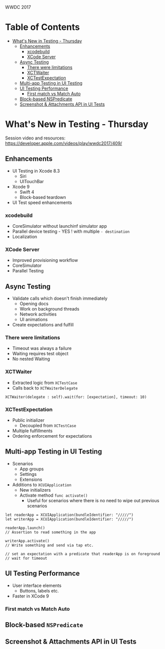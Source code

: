 WWDC 2017

Table of Contents
=================

  * [What's New in Testing \- Thursday](#whats-new-in-testing---thursday)
    * [Enhancements](#enhancements)
      * [xcodebuild](#xcodebuild)
      * [XCode Server](#xcode-server)
    * [Async Testing](#async-testing)
      * [There were limitations](#there-were-limitations)
      * [XCTWaiter](#xctwaiter)
      * [XCTestExpectation](#xctestexpectation)
    * [Multi\-app Testing in UI Testing](#multi-app-testing-in-ui-testing)
    * [UI Testing Performance](#ui-testing-performance)
      * [First match vs Match Auto](#first-match-vs-match-auto)
    * [Block\-based NSPredicate](#block-based-nspredicate)
    * [Screenshot &amp; Attachments API in UI Tests](#screenshot--attachments-api-in-ui-tests)

# What's New in Testing - Thursday
Session video and resources: https://developer.apple.com/videos/play/wwdc2017/409/

## Enhancements
  - UI Testing in Xcode 8.3
    - Siri
    - UITouchBar
  - Xcode 9
    - Swift 4
    - Block-based teardown
  - UI Test speed enhancements
### xcodebuild
  - CoreSimulator without launchinf simulator app
  - Parallel device testing - YES ! with multiple `- destination`
  - Localization
### XCode Server
  - Improved provisioning workflow
  - CoreSimulator
  - Parallel Testing

## Async Testing
  - Validate calls which doesn't finish immediately
    - Opening docs
    - Work on background threads
    - Network activities
    - UI animations
  - Create expectations and fulfill
### There were limitations
  - Timeout was always a failure
  - Waiting requires test object
  - No nested Waiting
### XCTWaiter
  - Extracted logic from `XCTestCase`
  - Calls back to `XCTWaiterDelegate`

  ```
  XCTWaiter(delegate : self).wait(for: [expectation], timeout: 10)
  ```
### XCTestExpectation
  - Public initializer
    - Decoupled from `XCTestCase`
  - Multiple fulfillments
  - Ordering enforcement for expectations

## Multi-app Testing in UI Testing
  - Scenarios
    - App groups
    - Settings
    - Extensions
  - Additions to `XCUIApplication`
    - New initializers
    - Activate method `func activate()`
      - Useful for scenarios where there is no need to wipe out previous scenarios
  ```
  let readerApp = XCUIApplication(bundleIdentifier: "/////")
  let writerApp = XCUIApplication(bundleIdentifier: "/////")

  readerApp.launch()
  // Assertion to read something in the app

  writerApp.activate()
  // Write something and send via tap etc.

  // set an expectation with a predicate that readerApp is on foreground
  // wait for timeout
  ```

## UI Testing Performance
  - User interface elements
    - Buttons, labels etc.
  - Faster in XCode 9
### First match vs Match Auto

## Block-based `NSPredicate`

## Screenshot & Attachments API in UI Tests
